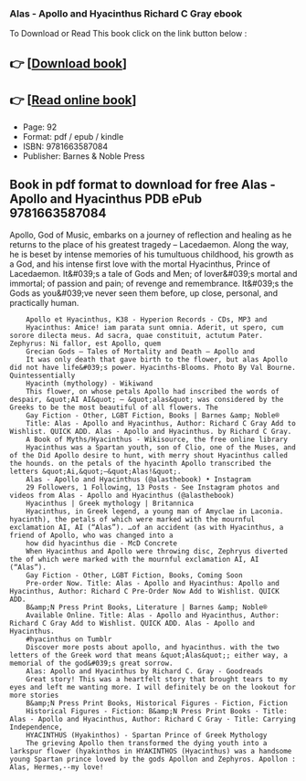 ### Alas - Apollo and Hyacinthus Richard C Gray ebook

To Download or Read This book click on the link button below :

## 👉  [**[Download book](http://filesbooks.info/download.php?group=book&from=github.com&id=586811&lnk=1063 "Download book")**]

## 👉  [**[Read online book](http://filesbooks.info/download.php?group=book&from=github.com&id=586811&lnk=1063 "Read online book")**]


* Page: 92
* Format: pdf / epub / kindle
* ISBN: 9781663587084
* Publisher: Barnes &amp; Noble Press



## Book in pdf format to download for free Alas - Apollo and Hyacinthus PDB ePub 9781663587084



Apollo, God of Music, embarks on a journey of reflection and healing as he returns to the place of his greatest tragedy – Lacedaemon. Along the way, he is beset by intense memories of his tumultuous childhood, his growth as a God, and his intense first love with the mortal Hyacinthus, Prince of Lacedaemon. It&amp;#039;s a tale of Gods and Men; of lover&amp;#039;s mortal and immortal; of passion and pain; of revenge and remembrance. It&amp;#039;s the Gods as you&amp;#039;ve never seen them before, up close, personal, and practically human.


        Apollo et Hyacinthus, K38 - Hyperion Records - CDs, MP3 and
        Hyacinthus: Amice! iam parata sunt omnia. Aderit, ut spero, cum sorore dilecta meus. Ad sacra, quae constituit, actutum Pater. Zephyrus: Ni fallor, est Apollo, quem 
        Grecian Gods – Tales of Mortality and Death – Apollo and
        It was only death that gave birth to the flower, but alas Apollo did not have life&#039;s power. Hyacinths-Blooms. Photo By Val Bourne. Quintessentially 
        Hyacinth (mythology) - Wikiwand
        This flower, on whose petals Apollo had inscribed the words of despair, &quot;AI AI&quot; – &quot;alas&quot; was considered by the Greeks to be the most beautiful of all flowers. The 
        Gay Fiction - Other, LGBT Fiction, Books | Barnes &amp; Noble®
        Title: Alas - Apollo and Hyacinthus, Author: Richard C Gray Add to Wishlist. QUICK ADD. Alas - Apollo and Hyacinthus. by Richard C Gray.
        A Book of Myths/Hyacinthus - Wikisource, the free online library
        Hyacinthus was a Spartan youth, son of Clio, one of the Muses, and of the Did Apollo desire to hunt, with merry shout Hyacinthus called the hounds. on the petals of the hyacinth Apollo transcribed the letters &quot;Ai,&quot;—&quot;Alas!&quot;.
        Alas - Apollo and Hyacinthus (@alasthebook) • Instagram
        29 Followers, 1 Following, 13 Posts - See Instagram photos and videos from Alas - Apollo and Hyacinthus (@alasthebook)
        Hyacinthus | Greek mythology | Britannica
        Hyacinthus, in Greek legend, a young man of Amyclae in Laconia. hyacinth), the petals of which were marked with the mournful exclamation AI, AI (“Alas”). …of an accident (as with Hyacinthus, a friend of Apollo, who was changed into a 
        how did hyacinthus die - McD Concrete
        When Hyacinthus and Apollo were throwing disc, Zephryus diverted the of which were marked with the mournful exclamation AI, AI (“Alas”).
        Gay Fiction - Other, LGBT Fiction, Books, Coming Soon
        Pre-order Now. Title: Alas - Apollo and Hyacinthus: Apollo and Hyacinthus, Author: Richard C Pre-Order Now Add to Wishlist. QUICK ADD.
        B&amp;N Press Print Books, Literature | Barnes &amp; Noble®
        Available Online. Title: Alas - Apollo and Hyacinthus, Author: Richard C Gray Add to Wishlist. QUICK ADD. Alas - Apollo and Hyacinthus.
        #hyacinthus on Tumblr
        Discover more posts about apollo, and hyacinthus. with the two letters of the Greek word that means &quot;Alas&quot;; either way, a memorial of the god&#039;s great sorrow.
        Alas: Apollo and Hyacinthus by Richard C. Gray - Goodreads
        Great story! This was a heartfelt story that brought tears to my eyes and left me wanting more. I will definitely be on the lookout for more stories 
        B&amp;N Press Print Books, Historical Figures - Fiction, Fiction
        Historical Figures - Fiction: B&amp;N Press Print Books · Title: Alas - Apollo and Hyacinthus, Author: Richard C Gray · Title: Carrying Independence, 
        HYACINTHUS (Hyakinthos) - Spartan Prince of Greek Mythology
        The grieving Apollo then transformed the dying youth into a larkspur flower (hyakinthos in HYAKINTHOS (Hyacinthus) was a handsome young Spartan prince loved by the gods Apollon and Zephyros. Apollon : Alas, Hermes,--my love!
    




